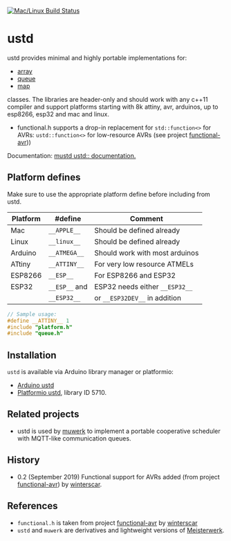 [![Mac/Linux Build Status](https://travis-ci.org/muwerk/ustd.svg?branch=master)](https://travis-ci.org/muwerk/ustd)

# ustd

ustd provides minimal and highly portable implementations for:

* [array](https://muwerk.github.io/ustd/docs/classustd_1_1array.html)
* [queue](https://muwerk.github.io/ustd/docs/classustd_1_1queue.html)
* [map](https://muwerk.github.io/ustd/docs/classustd_1_1map.html)

classes. The libraries are header-only and should work with any c++11 compiler and support platforms starting with 8k attiny, avr, arduinos, up to esp8266, esp32 and mac and linux.

* functional.h supports a drop-in replacement for `std::function<>` for AVRs: `ustd::function<>` for low-resource AVRs (see project [functional-avr](https://github.com/winterscar/functional-avr)))

Documentation: [mustd ustd:: documentation.](https://muwerk.github.io/ustd/docs/index.html)

## Platform defines

Make sure to use the appropriate platform define before including from ustd.

| Platform   | #define       | Comment                        |
|------------|---------------|--------------------------------|
| Mac        | `__APPLE__`   | Should be defined already      |
| Linux      | `__linux__`   | Should be defined already      |
| Arduino    | `__ATMEGA__`  | Should work with most arduinos |
| ATtiny     | `__ATTINY__`  | For very low resource ATMELs   |
| ESP8266    | `__ESP__`     | For ESP8266 and ESP32          |
| ESP32      | `__ESP__` and | ESP32 needs either `__ESP32__` |
|            | `__ESP32__`   | or `__ESP32DEV__` in addition  |

```c++
// Sample usage:
#define __ATTINY__ 1
#include "platform.h"
#include "queue.h"
```

## Installation

`ustd` is available via Arduino library manager or platformio:

* [Arduino ustd](https://www.arduinolibraries.info/libraries/muwerk-ustd-library)
* [Platformio ustd](https://platformio.org/lib/show/5710/ustd/examples?file=ustd-test.cpp), library ID 5710.

## Related projects

* ustd is used by [muwerk](https://github.com/muwerk/muwerk) to implement a portable cooperative scheduler with MQTT-like communication queues.

## History

* 0.2 (September 2019) Functional support for AVRs added (from project [functional-avr](https://github.com/winterscar/functional-avr)) by [winterscar](https://github.com/winterscar).

## References

* `functional.h` is taken from project [functional-avr](https://github.com/winterscar/functional-avr) by [winterscar](https://github.com/winterscar)
* `ustd` and `muwerk` are derivatives and lightweight versions of [Meisterwerk](https://github.com/yeasoft/Meisterwerk).

